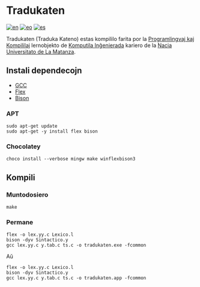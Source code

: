 # Tradukaten

[![en](https://img.shields.io/badge/lang-en-red.svg)](README.md)
[![eo](https://img.shields.io/badge/lang-eo-green.svg)](README.eo.md)
[![es](https://img.shields.io/badge/lang-es-yellow.svg)](README.es.md)

Tradukaten (Traduka Kateno) estas kompililo farita por la [Programlingvaj kaj Kompililaj](https://polr.luvitale.net/unlam-languages-and-compilers) lernobjekto de [Komputila Inĝenierada](https://polr.luvitale.net/unlam-informatics-engineering) kariero de la [
Nacia Universitato de La Matanza](https://www.unlam.edu.ar).

## Instali dependecojn

* [GCC](https://gcc.gnu.org/)
* [Flex](https://github.com/westes/flex)
* [Bison](https://www.gnu.org/software/bison/)

### APT

```
sudo apt-get update
sudo apt-get -y install flex bison
```

### Chocolatey

```
choco install --verbose mingw make winflexbison3
```

## Kompili

### Muntodosiero

```
make
```

### Permane

```
flex -o lex.yy.c Lexico.l
bison -dyv Sintactico.y
gcc lex.yy.c y.tab.c ts.c -o tradukaten.exe -fcommon
```

Aŭ

```
flex -o lex.yy.c Lexico.l
bison -dyv Sintactico.y
gcc lex.yy.c y.tab.c ts.c -o tradukaten.app -fcommon
```
